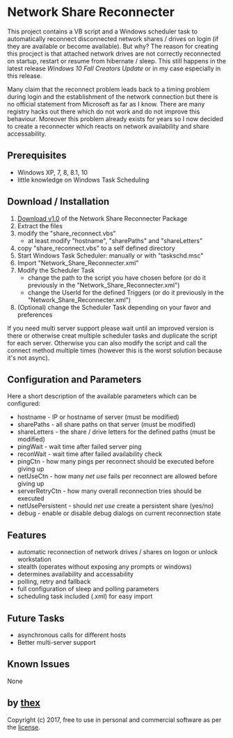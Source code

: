 # Network Share Reconnecter
This project contains a VB script and a Windows scheduler task to automatically reconnect disconnected network shares / drives on login (if they are available or become available). But why? The reason for creating this procject is that attached network drives are not correctly reconnected on startup, restart or resume from hibernate / sleep. This still happens in the latest release *Windows 10 Fall Creators Update* or in my case especially in this release.

Many claim that the reconnect problem leads back to a timing problem during login and the establishment of the network connection but there is no official statement from Microsoft as far as I know. There are many registry hacks out there which do not work and do not improve this behaviour. Moreover this problem already exists for years so I now decided to create a reconnecter which reacts on network availability and share accessability.

## Prerequisites
* Windows XP, 7, 8, 8.1, 10
* little knowledge on Windows Task Scheduling

## Download / Installation
1. [Download v1.0](https://github.com/thexmanxyz/network-share-reconnecter/releases/download/v1.0/nsr.v1.0.zip) of the Network Share Reconnecter Package
2. Extract the files
3. modify the "share_reconnect.vbs"
   * at least modify "hostname", "sharePaths" and "shareLetters"
4. copy "share_reconnect.vbs" to a self defined directory
5. Start Windows Task Scheduler: manually or with "taskschd.msc"
6. Import "Network_Share_Reconnecter.xml"
7. Modify the Scheduler Task
   * change the path to the script you have chosen before (or do it previously in the "Network_Share_Reconnecter.xml")
   * change the UserId for the defined Triggers (or do it previously in the "Network_Share_Reconnecter.xml")
8. (Optional) change the Scheduler Task depending on your favor and preferences

If you need multi server support please wait until an improved version is there or otherwise creat multiple scheduler tasks and duplicate the script for each server. Otherwise you can also modify the script and call the connect method multiple times (however this is the worst solution because it's not async).

## Configuration and Parameters
Here a short description of the available parameters which can be configured:
* hostname - IP or hostname of server (must be modified)
* sharePaths - all share paths on that server (must be modified)
* shareLetters - the share / drive letters for the defined paths (must be modified)
* pingWait - wait time after failed server ping
* reconWait - wait time after failed availability check
* pingCtn - how many pings per reconnect should be executed before giving up
* netUseCtn - how many *net use* fails per reconnect are allowed before giving up
* serverRetryCtn - how many overall reconnection tries should be executed
* netUsePersistent - should *net use* create a persistent share (yes/no)
* debug - enable or disable debug dialogs on current reconnection state

## Features
* automatic reconnection of network drives / shares on logon or unlock workstation
* stealth (operates without exposing any prompts or windows)
* determines availability and accessability 
* polling, retry and fallback
* full configuration of sleep and polling parameters
* scheduling task included (.xml) for easy import

## Future Tasks
* asynchronous calls for different hosts
* Better multi-server support

## Known Issues
None

## by [thex](https://github.com/thexmanxyz)
Copyright (c) 2017, free to use in personal and commercial software as per the [license](/LICENSE.md).
